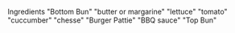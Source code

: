 Ingredients
"Bottom Bun"
"butter or margarine"
"lettuce"
"tomato"
"cuccumber"
"chesse" 
"Burger Pattie"
"BBQ sauce"
"Top Bun"
